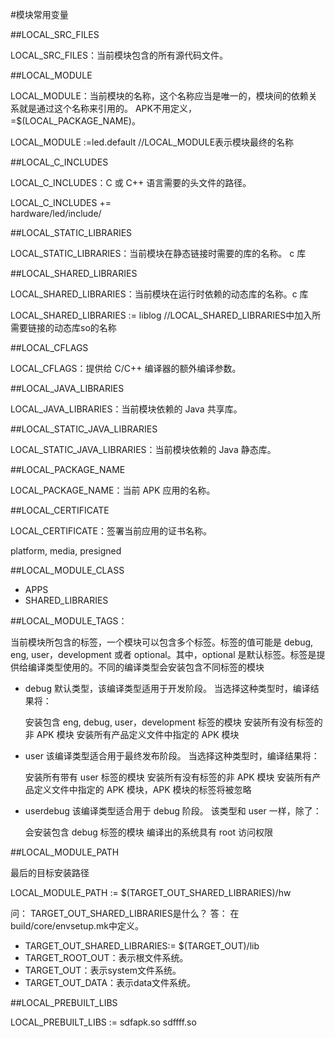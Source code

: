 
#模块常用变量


##LOCAL_SRC_FILES

LOCAL_SRC_FILES：当前模块包含的所有源代码文件。

##LOCAL_MODULE

LOCAL_MODULE：当前模块的名称，这个名称应当是唯一的，模块间的依赖关系就是通过这个名称来引用的。  APK不用定义，=$(LOCAL_PACKAGE_NAME)。

  LOCAL_MODULE :=led.default   //LOCAL_MODULE表示模块最终的名称

##LOCAL_C_INCLUDES

LOCAL_C_INCLUDES：C 或 C++ 语言需要的头文件的路径。

  LOCAL_C_INCLUDES += \
      hardware/led/include/

##LOCAL_STATIC_LIBRARIES

LOCAL_STATIC_LIBRARIES：当前模块在静态链接时需要的库的名称。 c 库

##LOCAL_SHARED_LIBRARIES

LOCAL_SHARED_LIBRARIES：当前模块在运行时依赖的动态库的名称。c 库

  LOCAL_SHARED_LIBRARIES := liblog  //LOCAL_SHARED_LIBRARIES中加入所需要链接的动态库so的名称

##LOCAL_CFLAGS

LOCAL_CFLAGS：提供给 C/C++ 编译器的额外编译参数。

##LOCAL_JAVA_LIBRARIES

LOCAL_JAVA_LIBRARIES：当前模块依赖的 Java 共享库。

##LOCAL_STATIC_JAVA_LIBRARIES

LOCAL_STATIC_JAVA_LIBRARIES：当前模块依赖的 Java 静态库。

##LOCAL_PACKAGE_NAME

LOCAL_PACKAGE_NAME：当前 APK 应用的名称。

##LOCAL_CERTIFICATE

LOCAL_CERTIFICATE：签署当前应用的证书名称。

platform, media, presigned

##LOCAL_MODULE_CLASS

+ APPS
+ SHARED_LIBRARIES

##LOCAL_MODULE_TAGS：

当前模块所包含的标签，一个模块可以包含多个标签。标签的值可能是 debug, eng, user，development 或者 optional。其中，optional 是默认标签。标签是提供给编译类型使用的。不同的编译类型会安装包含不同标签的模块


+ debug	默认类型，该编译类型适用于开发阶段。
当选择这种类型时，编译结果将：

    安装包含 eng, debug, user，development 标签的模块
    安装所有没有标签的非 APK 模块
    安装所有产品定义文件中指定的 APK 模块

+ user	该编译类型适合用于最终发布阶段。
当选择这种类型时，编译结果将：

    安装所有带有 user 标签的模块
    安装所有没有标签的非 APK 模块
    安装所有产品定义文件中指定的 APK 模块，APK 模块的标签将被忽略

+ userdebug	该编译类型适合用于 debug 阶段。
该类型和 user 一样，除了：

    会安装包含 debug 标签的模块
    编译出的系统具有 root 访问权限

##LOCAL_MODULE_PATH

最后的目标安装路径


  LOCAL_MODULE_PATH := $(TARGET_OUT_SHARED_LIBRARIES)/hw

问： TARGET_OUT_SHARED_LIBRARIES是什么？
答： 在build/core/envsetup.mk中定义。
+ TARGET_OUT_SHARED_LIBRARIES:= $(TARGET_OUT)/lib
+ TARGET_ROOT_OUT：表示根文件系统。
+ TARGET_OUT：表示system文件系统。
+ TARGET_OUT_DATA：表示data文件系统。


##LOCAL_PREBUILT_LIBS


  LOCAL_PREBUILT_LIBS := sdfapk.so sdffff.so
